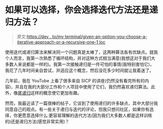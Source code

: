 # 如果可以选择，你会选择迭代方法还是递归方法？

> 原文:[https://dev . to/my terminal/given-an-option-you-choose-a-iterative-approach-or-a-recursive-one-1 loc](https://dev.to/myterminal/given-an-option-would-you-choose-an-iterative-approach-or-a-recursive-one-1loc)

使用迭代或递归算法来解决同一个问题真是太棒了，这两种算法各有优缺点。就我个人而言，我第一次熟悉了循环结构，并对这种方式相当满意(我想这对于我们大多数人来说都是一样的)。我第一次接触递归是一件可怕的事情(我特别害怕它)，我花了几年时间亲自尝试，并适应这个概念，然后没花多少时间就让我着迷了。

几年前，我在 YouTube 上看了很多来自 SICP 的讲座(仍然没有看完所有的内容)，并且在我的大部分工作和个人项目中使用了它们，我仍然喜欢递归算法。此外，像[尾递归](https://www.geeksforgeeks.org/tail-recursion)这样的概念使它更加有趣。

然而，我最近读了一篇很棒的帖子，它谈到了使用递归的许多缺点，其中大部分我同意自己的观点。有一些关于递归与迭代的评论，但我只想问社区，如果你有选择，你更愿意选择什么:更容易理解的迭代方法(因为我们大多数人都是这样训练的)还是递归方法(感觉非常实用)？